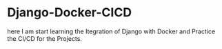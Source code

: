 # Django-Docker-CICD

here I am start learning the Itegration of Django with Docker and Practice the CI/CD for the Projects.
